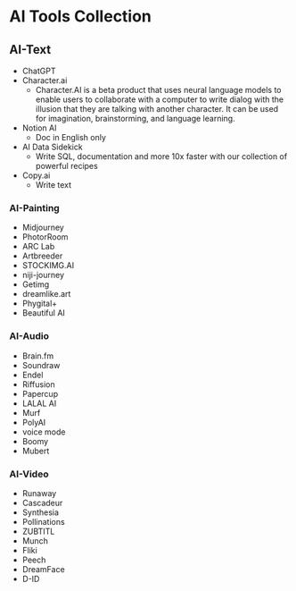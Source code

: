 # AI Tools Collection

## AI-Text

* ChatGPT
* Character.ai
  * Character.AI is a beta product that uses neural language models to enable users to collaborate with a computer to write dialog with the illusion that they are talking with another character. It can be used for imagination, brainstorming, and language learning.
* Notion AI
  * Doc in English only
* AI Data Sidekick
  * Write SQL, documentation and more 10x faster with our collection of powerful recipes
* Copy.ai
  * Write text

### AI-Painting

* Midjourney
* PhotorRoom
* ARC Lab
* Artbreeder
* STOCKIMG.AI
* niji-journey
* Getimg
* dreamlike.art
* Phygital+
* Beautiful AI

### AI-Audio

* Brain.fm
* Soundraw
* Endel
* Riffusion
* Papercup
* LALAL AI
* Murf
* PolyAI
* voice mode
* Boomy
* Mubert

### AI-Video

* Runaway
* Cascadeur
* Synthesia
* Pollinations
* ZUBTITL
* Munch
* Fliki
* Peech
* DreamFace
* D-ID
